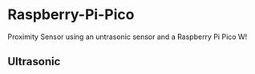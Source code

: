# Raspberry-Pi-Pico
Proximity Sensor using an untrasonic sensor and a Raspberry Pi Pico W!

## Ultrasonic